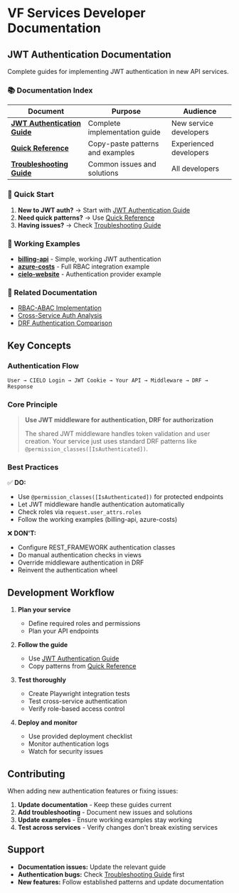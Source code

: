 # VF Services Developer Documentation

## JWT Authentication Documentation

Complete guides for implementing JWT authentication in new API services.

### 📚 Documentation Index

| Document | Purpose | Audience |
|----------|---------|----------|
| **[JWT Authentication Guide](./JWT-AUTHENTICATION-GUIDE.md)** | Complete implementation guide | New service developers |
| **[Quick Reference](./JWT-AUTH-QUICK-REFERENCE.md)** | Copy-paste patterns and examples | Experienced developers |
| **[Troubleshooting Guide](./JWT-AUTH-TROUBLESHOOTING.md)** | Common issues and solutions | All developers |

### 🚀 Quick Start

1. **New to JWT auth?** → Start with [JWT Authentication Guide](./JWT-AUTHENTICATION-GUIDE.md)
2. **Need quick patterns?** → Use [Quick Reference](./JWT-AUTH-QUICK-REFERENCE.md)  
3. **Having issues?** → Check [Troubleshooting Guide](./JWT-AUTH-TROUBLESHOOTING.md)

### 📁 Working Examples

- **[billing-api](../billing-api/)** - Simple, working JWT authentication
- **[azure-costs](../azure-costs/)** - Full RBAC integration example
- **[cielo-website](../cielo-website/)** - Authentication provider example

### 🔗 Related Documentation

- [RBAC-ABAC Implementation](../docs/RBAC-ABAC-IMPLEMENTATION.md)
- [Cross-Service Auth Analysis](../docs/CROSS-SERVICE-AUTH-ANALYSIS.md)
- [DRF Authentication Comparison](../docs/DRF-JWT-AUTHENTICATION-COMPARISON.md)

## Key Concepts

### Authentication Flow
```
User → CIELO Login → JWT Cookie → Your API → Middleware → DRF → Response
```

### Core Principle
> **Use JWT middleware for authentication, DRF for authorization**
> 
> The shared JWT middleware handles token validation and user creation. Your service just uses standard DRF patterns like `@permission_classes([IsAuthenticated])`.

### Best Practices

✅ **DO:**
- Use `@permission_classes([IsAuthenticated])` for protected endpoints
- Let JWT middleware handle authentication automatically
- Check roles via `request.user_attrs.roles`
- Follow the working examples (billing-api, azure-costs)

❌ **DON'T:**
- Configure REST_FRAMEWORK authentication classes
- Do manual authentication checks in views
- Override middleware authentication in DRF
- Reinvent the authentication wheel

## Development Workflow

1. **Plan your service**
   - Define required roles and permissions
   - Plan your API endpoints

2. **Follow the guide**
   - Use [JWT Authentication Guide](./JWT-AUTHENTICATION-GUIDE.md)
   - Copy patterns from [Quick Reference](./JWT-AUTH-QUICK-REFERENCE.md)

3. **Test thoroughly**
   - Create Playwright integration tests
   - Test cross-service authentication
   - Verify role-based access control

4. **Deploy and monitor**
   - Use provided deployment checklist
   - Monitor authentication logs
   - Watch for security issues

## Contributing

When adding new authentication features or fixing issues:

1. **Update documentation** - Keep these guides current
2. **Add troubleshooting** - Document new issues and solutions  
3. **Update examples** - Ensure working examples stay working
4. **Test across services** - Verify changes don't break existing services

## Support

- **Documentation issues:** Update the relevant guide
- **Authentication bugs:** Check [Troubleshooting Guide](./JWT-AUTH-TROUBLESHOOTING.md) first
- **New features:** Follow established patterns and update documentation